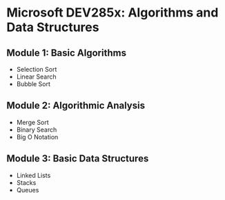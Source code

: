 # Microsoft DEV285x: Algorithms and Data Structures

## Module 1: Basic Algorithms
- Selection Sort 
- Linear Search
- Bubble Sort

## Module 2: Algorithmic Analysis
- Merge Sort
- Binary Search
- Big O Notation

## Module 3: Basic Data Structures
- Linked Lists
- Stacks
- Queues